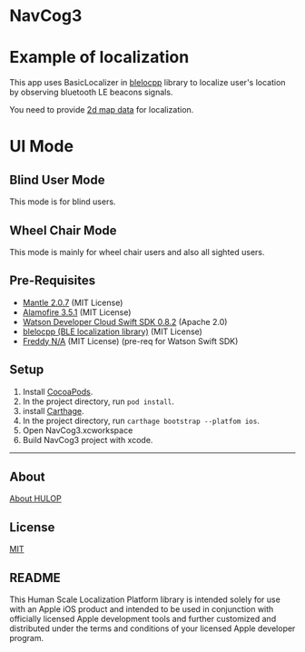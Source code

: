 # NavCog3

# Example of localization
This app uses BasicLocalizer in [blelocpp](http://github.com/hulop/blelocpp) library to localize user's location by observing bluetooth LE beacons signals.

You need to provide [2d map data](https://github.com/hulop/00Readme/blob/master/quick_start/beacon_2d.md) for localization.

# UI Mode
## Blind User Mode
This mode is for blind users.
## Wheel Chair Mode
This mode is mainly for wheel chair users and also all sighted users.

## Pre-Requisites
- [Mantle 2.0.7](https://github.com/Mantle/Mantle) (MIT License)
- [Alamofire 3.5.1](https://github.com/Alamofire/Alamofire) (MIT License)
- [Watson Developer Cloud Swift SDK 0.8.2](https://github.com/watson-developer-cloud/swift-sdk) (Apache 2.0)
- [blelocpp (BLE localization library)](https://github.com/hulop/blelocpp) (MIT License)
- [Freddy N/A](https://github.com/bignerdranch/Freddy)	(MIT License) (pre-req for Watson Swift SDK)

## Setup

1. Install [CocoaPods](https://cocoapods.org/).
2. In the project directory, run `pod install`.
3. install [Carthage](https://github.com/Carthage/Carthage).
4. In the project directory, run `carthage bootstrap --platfom ios`.
5. Open NavCog3.xcworkspace
6. Build NavCog3 project with xcode.

----
## About
[About HULOP](https://github.com/hulop/00Readme)


## License
[MIT](http://opensource.org/licenses/MIT)

## README
This Human Scale Localization Platform library is intended solely for use with an Apple iOS product and intended to be used in conjunction with officially licensed Apple development tools and further customized and distributed under the terms and conditions of your licensed Apple developer program.

